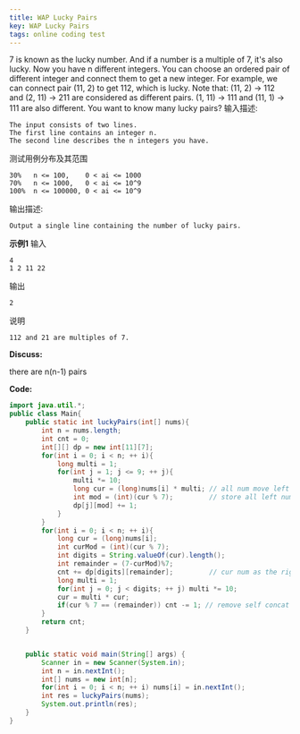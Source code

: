 ```yaml
---
title: WAP Lucky Pairs
key: WAP Lucky Pairs
tags: online coding test
---
```


7 is known as the lucky number. And if a number is a multiple of 7, it's also lucky.
Now you have n different integers. You can choose an ordered pair of different integer and connect them to get a new integer.
For example, we can connect pair (11, 2) to get 112, which is lucky.
Note that:
(11, 2) -> 112 and (2, 11) -> 211 are considered as different pairs.
(1, 11) -> 111 and (11, 1) -> 111 are also different.
You want to know many lucky pairs?
输入描述:

    The input consists of two lines.
    The first line contains an integer n.
    The second line describes the n integers you have.
测试用例分布及其范围

    30%   n <= 100,    0 < ai <= 1000
    70%   n <= 1000,   0 < ai <= 10^9
    100%  n <= 100000, 0 < ai <= 10^9
输出描述:

    Output a single line containing the number of lucky pairs.
**示例1**
输入

    4
    1 2 11 22
输出

    2
说明

    112 and 21 are multiples of 7.


**Discuss:**

there are n(n-1) pairs

**Code:**

```java
import java.util.*;
public class Main{
    public static int luckyPairs(int[] nums){
        int n = nums.length;
        int cnt = 0;
        int[][] dp = new int[11][7];
        for(int i = 0; i < n; ++ i){
            long multi = 1;
            for(int j = 1; j <= 9; ++ j){
                multi *= 10;
                long cur = (long)nums[i] * multi; // all num move left 1-10 digits
                int mod = (int)(cur % 7);         // store all left num % 7
                dp[j][mod] += 1;
            }
        }
        for(int i = 0; i < n; ++ i){
            long cur = (long)nums[i];
            int curMod = (int)(cur % 7);
            int digits = String.valueOf(cur).length();
            int remainder = (7-curMod)%7;
            cnt += dp[digits][remainder];         // cur num as the right, how many right is qualified
            long multi = 1;
            for(int j = 0; j < digits; ++ j) multi *= 10;
            cur = multi * cur;
            if(cur % 7 == (remainder)) cnt -= 1; // remove self concat self
        }
        return cnt;
    }


    public static void main(String[] args) {
        Scanner in = new Scanner(System.in);
        int n = in.nextInt();
        int[] nums = new int[n];
        for(int i = 0; i < n; ++ i) nums[i] = in.nextInt();
        int res = luckyPairs(nums);
        System.out.println(res);
    }
}
```